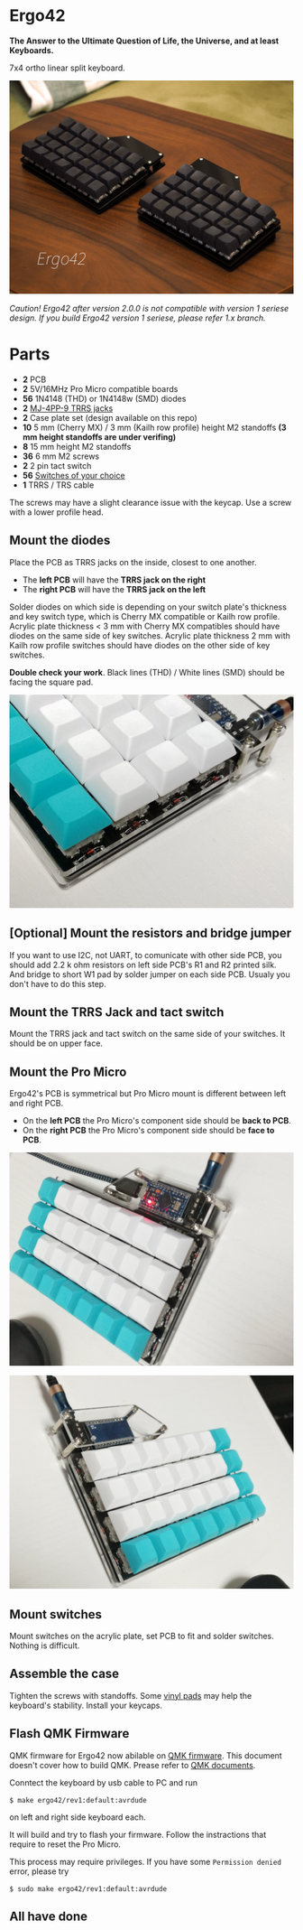 # Ergo42

**The Answer to the Ultimate Question of Life, the Universe, and at least Keyboards.**

7x4 ortho linear split keyboard.

![Ergo42](https://raw.githubusercontent.com/Biacco42/Ergo42/readme/readme_image/ergo42_image.jpg)

_Caution! Ergo42 after version 2.0.0 is not compatible with version 1 seriese design. If you build Ergo42 version 1 seriese, please refer 1.x branch._

# Parts

- **2** PCB
- **2** 5V/16MHz Pro Micro compatible boards
- **56** 1N4148 (THD) or 1N4148w (SMD) diodes
- **2** [MJ-4PP-9 TRRS jacks](http://akizukidenshi.com/catalog/g/gC-06070/)
- **2** Case plate set (design available on this repo)
- **10** 5 mm (Cherry MX) / 3 mm (Kailh row profile) height M2 standoffs **(3 mm height standoffs are under verifing)**
- **8** 15 mm height M2 standoffs
- **36** 6 mm M2 screws
- **2** 2 pin tact switch
- **56** [Switches of your choice](https://mechanicalkeyboards.com/shop/index.php?l=product_list&c=107)
- **1** TRRS / TRS cable

The screws may have a slight clearance issue with the keycap. Use a screw with a lower profile head.

## Mount the diodes

Place the PCB as TRRS jacks on the inside, closest to one another.

- The **left PCB** will have the **TRRS jack on the right**
- The **right PCB** will have the **TRRS jack on the left**

Solder diodes on which side is depending on your switch plate's thickness and key switch type, which is Cherry MX compatible or Kailh row profile. Acrylic plate thickness < 3 mm with Cherry MX compatibles should have diodes on the same side of key switches. Acrylic plate thickness 2 mm with Kailh row profile switches should have diodes on the other side of key switches.

**Double check your work**. Black lines (THD) / White lines (SMD) should be facing the square pad.

![diodes_01](https://raw.githubusercontent.com/Biacco42/Ergo42/readme/readme_image/ergo42_rev2_diode_from_top.jpg)

## [Optional] Mount the resistors and bridge jumper

If you want to use I2C, not UART, to comunicate with other side PCB, you should add 2.2 k ohm resistors on left side PCB's R1 and R2 printed silk. And bridge to short W1 pad by solder jumper on each side PCB. Usualy you don't have to do this step.

## Mount the TRRS Jack and tact switch

Mount the TRRS jack and tact switch on the same side of your switches. It should be on upper face.

## Mount the Pro Micro

Ergo42's PCB is symmetrical but Pro Micro mount is different between left and right PCB.

- On the **left PCB** the Pro Micro's component side should be **back to PCB**.
- On the **right PCB** the Pro Micro's component side should be **face to PCB**.

![left side PCB](https://raw.githubusercontent.com/Biacco42/Ergo42/readme/readme_image/ergo42_rev2_promicro_left.jpg)

![right side PCB](https://raw.githubusercontent.com/Biacco42/Ergo42/readme/readme_image/ergo42_rev2_promicro_right.jpg)

## Mount switches

Mount switches on the acrylic plate, set PCB to fit and solder switches. Nothing is difficult.

## Assemble the case

Tighten the screws with standoffs.
Some [vinyl pads](https://www.amazon.co.jp/gp/product/B00V5MQWGS/ref=oh_aui_detailpage_o00_s00?ie=UTF8&psc=1) may help the keyboard's stability.
Install your keycaps.

## Flash QMK Firmware

QMK firmware for Ergo42 now abilable on [QMK firmware](https://github.com/qmk/qmk_firmware).
This document doesn't cover how to build QMK. Prease refer to [QMK documents](https://docs.qmk.fm/).

Conntect the keyboard by usb cable to PC and run

```
$ make ergo42/rev1:default:avrdude
```

on left and right side keyboard each.

It will build and try to flash your firmware. Follow the instractions that require to reset the Pro Micro.

This process may require privileges. If you have some `Permission denied` error, please try

```
$ sudo make ergo42/rev1:default:avrdude
```

## All have done

